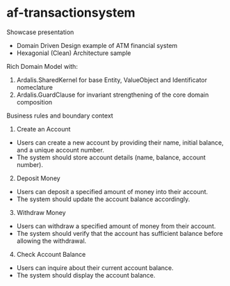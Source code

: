 # af-transactionsystem
Showcase presentation

- Domain Driven Design example of ATM financial system
- Hexagonial (Clean) Architecture sample

Rich Domain Model with:
1. Ardalis.SharedKernel for base Entity, ValueObject and Identificator nomeclature
2. Ardalis.GuardClause for invariant strengthening of the core domain composition

Business rules and boundary context
1. Create an Account
- Users can create a new account by providing their name, initial balance, and a unique
account number.
- The system should store account details (name, balance, account number).
2. Deposit Money
- Users can deposit a specified amount of money into their account.
- The system should update the account balance accordingly.
3. Withdraw Money
- Users can withdraw a specified amount of money from their account.
- The system should verify that the account has sufficient balance before allowing the
withdrawal.
4. Check Account Balance
- Users can inquire about their current account balance.
- The system should display the account balance.
